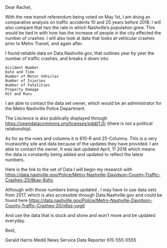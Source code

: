 Dear Rachel, 

With the new transit referendum being voted on May 1st, I am doing an comparative analysis on traffic accidents 10 and 20 years before 2018. I will also compare that two the rate in which Nashville’s population grew. This would be tied in with how has the increase of people in the city effected the number of crashes. I will also look at data that looks at vehicular crashes prior to Metro Transit, and again after. 

I found reliable data on Data.Nashville.gov, that outlines year by year the number of traffic crashes, and breaks it down into. 

	Accident Number
	Date and Time
	Number of Motor Vehicles 
	Number of Injuries
	Number of Fatalities 
	Property Damage 	
	Hit and Runs 

I am able to contact the data set owner, which would be an administrator for the Metro Nashville Police Department. 

The Liscience is also publically displayed through https://opendatacommons.org/licenses/pddl/1.0/  (there is not a political relationship). 

As for as the rows and columns it is 610-R and 25-Columns. This is a very trustworthy site and data because of the updates they have provided. I am able to contact the owner. It was last updated April, 11 2018 which means the data is constantly being added and updated to reflect the latest numbers. 

Here is the link to the set of Data I will begin my research with 
https://data.nashville.gov/Police/Metro-Nashville-Davidson-County-Traffic-Crashes-20/8kay-6qhc


Although with those numbers being updated , I may have to use data sets from 2017, which is also accessible through Data.Nashville.gov and could be found here https://data.nashville.gov/Police/Metro-Nashville-Davidson-County-Traffic-Crashes-20/v6ss-vxgd 

 And use the data that is stuck and stone and won’t move and be updated everyday. 

Best, 

Gerald Harris 
Medill News Service Data Reporter
615-555-0555

